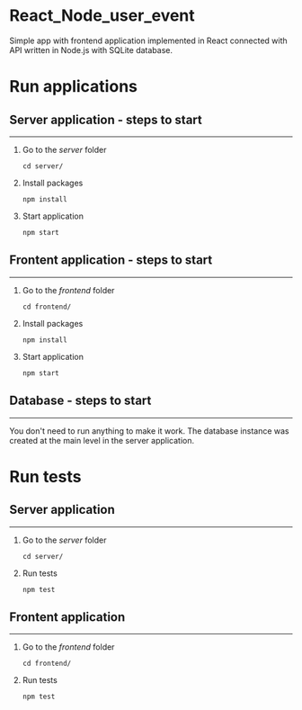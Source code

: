 # React_Node_user_event
Simple app with frontend application implemented in React connected with API written in Node.js with SQLite database.

# Run applications
## Server application - steps to start
---

1. Go to the *server* folder

    ``` cd server/ ```

2. Install packages

    ``` npm install ```

3. Start application

    ``` npm start ```

## Frontent application - steps to start
---

1. Go to the *frontend* folder

    ``` cd frontend/ ```

2. Install packages

    ``` npm install ```

3. Start application

    ``` npm start ```

## Database - steps to start
---

You don't need to run anything to make it work. The database instance was created at the main level in the server application.

# Run tests
## Server application 
---

1. Go to the *server* folder

    ``` cd server/ ```

2. Run tests

    ``` npm test ```


## Frontent application 
---

1. Go to the *frontend* folder

    ``` cd frontend/ ```

2. Run tests

    ``` npm test ```